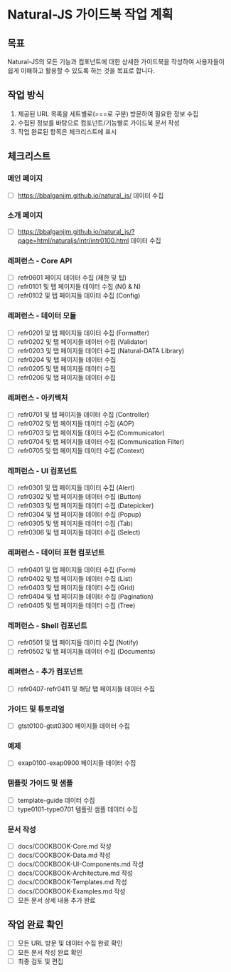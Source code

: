 # Natural-JS 가이드북 작업 계획

## 목표

Natural-JS의 모든 기능과 컴포넌트에 대한 상세한 가이드북을 작성하여 사용자들이 쉽게 이해하고 활용할 수 있도록 하는 것을 목표로 합니다.

## 작업 방식
1. 제공된 URL 목록을 세트별로(===로 구분) 방문하여 필요한 정보 수집
2. 수집된 정보를 바탕으로 컴포넌트/기능별로 가이드북 문서 작성
3. 작업 완료된 항목은 체크리스트에 표시

## 체크리스트

### 메인 페이지
- [ ] https://bbalganjjm.github.io/natural_js/ 데이터 수집

### 소개 페이지
- [ ] https://bbalganjjm.github.io/natural_js/?page=html/naturaljs/intr/intr0100.html 데이터 수집

### 레퍼런스 - Core API
- [ ] refr0601 페이지 데이터 수집 (제한 및 팁)
- [ ] refr0101 및 탭 페이지들 데이터 수집 (N() & N)
- [ ] refr0102 및 탭 페이지들 데이터 수집 (Config)

### 레퍼런스 - 데이터 모듈
- [ ] refr0201 및 탭 페이지들 데이터 수집 (Formatter)
- [ ] refr0202 및 탭 페이지들 데이터 수집 (Validator)
- [ ] refr0203 및 탭 페이지들 데이터 수집 (Natural-DATA Library)
- [ ] refr0204 및 탭 페이지들 데이터 수집
- [ ] refr0205 및 탭 페이지들 데이터 수집
- [ ] refr0206 및 탭 페이지들 데이터 수집

### 레퍼런스 - 아키텍처
- [ ] refr0701 및 탭 페이지들 데이터 수집 (Controller)
- [ ] refr0702 및 탭 페이지들 데이터 수집 (AOP)
- [ ] refr0703 및 탭 페이지들 데이터 수집 (Communicator)
- [ ] refr0704 및 탭 페이지들 데이터 수집 (Communication Filter)
- [ ] refr0705 및 탭 페이지들 데이터 수집 (Context)

### 레퍼런스 - UI 컴포넌트
- [ ] refr0301 및 탭 페이지들 데이터 수집 (Alert)
- [ ] refr0302 및 탭 페이지들 데이터 수집 (Button)
- [ ] refr0303 및 탭 페이지들 데이터 수집 (Datepicker)
- [ ] refr0304 및 탭 페이지들 데이터 수집 (Popup)
- [ ] refr0305 및 탭 페이지들 데이터 수집 (Tab)
- [ ] refr0306 및 탭 페이지들 데이터 수집 (Select)

### 레퍼런스 - 데이터 표현 컴포넌트
- [ ] refr0401 및 탭 페이지들 데이터 수집 (Form)
- [ ] refr0402 및 탭 페이지들 데이터 수집 (List)
- [ ] refr0403 및 탭 페이지들 데이터 수집 (Grid)
- [ ] refr0404 및 탭 페이지들 데이터 수집 (Pagination)
- [ ] refr0405 및 탭 페이지들 데이터 수집 (Tree)

### 레퍼런스 - Shell 컴포넌트
- [ ] refr0501 및 탭 페이지들 데이터 수집 (Notify)
- [ ] refr0502 및 탭 페이지들 데이터 수집 (Documents)

### 레퍼런스 - 추가 컴포넌트
- [ ] refr0407-refr0411 및 해당 탭 페이지들 데이터 수집

### 가이드 및 튜토리얼
- [ ] gtst0100-gtst0300 페이지들 데이터 수집

### 예제

- [ ] exap0100-exap0900 페이지들 데이터 수집

### 템플릿 가이드 및 샘플
- [ ] template-guide 데이터 수집
- [ ] type0101-type0701 템플릿 샘플 데이터 수집

### 문서 작성
- [ ] docs/COOKBOOK-Core.md 작성
- [ ] docs/COOKBOOK-Data.md 작성
- [ ] docs/COOKBOOK-UI-Components.md 작성
- [ ] docs/COOKBOOK-Architecture.md 작성
- [ ] docs/COOKBOOK-Templates.md 작성
- [ ] docs/COOKBOOK-Examples.md 작성
- [ ] 모든 문서 상세 내용 추가 완료

## 작업 완료 확인
- [ ] 모든 URL 방문 및 데이터 수집 완료 확인
- [ ] 모든 문서 작성 완료 확인
- [ ] 최종 검토 및 편집
